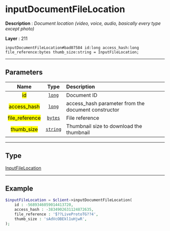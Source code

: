 # inputDocumentFileLocation

**Description** : *Document location (video, voice, audio, basically every type except photo)*

**Layer** : 211

```tl
inputDocumentFileLocation#bad07584 id:long access_hash:long file_reference:bytes thumb_size:string = InputFileLocation;
```

---

## Parameters

| Name | Type | Description |
| :---: | :---: | :--- |
| <mark>id</mark> | [`long`](type/long) | Document ID |
| <mark>access_hash</mark> | [`long`](type/long) | access_hash parameter from the document constructor |
| <mark>file_reference</mark> | [`bytes`](type/bytes) | File reference |
| <mark>thumb_size</mark> | [`string`](type/string) | Thumbnail size to download the thumbnail |

---

## Type

[InputFileLocation](type/InputFileLocation)

---

## Example

```php
$inputFileLocation = $client->inputDocumentFileLocation(
	id : -5689346059014413720,
	access_hash : -3834902631124872635,
	file_reference : '$ْ??LiveProtoTG??4',
	thumb_size : 'sAdVcOBEkl1uHjwR',
);
```